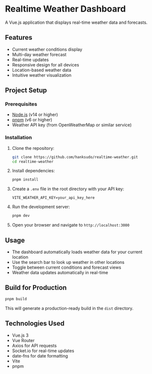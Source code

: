 # Realtime Weather Dashboard

A Vue.js application that displays real-time weather data and forecasts.

## Features

- Current weather conditions display
- Multi-day weather forecast
- Real-time updates
- Responsive design for all devices
- Location-based weather data
- Intuitive weather visualization

## Project Setup

### Prerequisites

- [Node.js](https://nodejs.org/) (v14 or higher)
- [pnpm](https://pnpm.io/) (v6 or higher)
- Weather API key (from OpenWeatherMap or similar service)

### Installation

1. Clone the repository:
   ```bash
   git clone https://github.com/hanksudo/realtime-weather.git
   cd realtime-weather
   ```

2. Install dependencies:
   ```bash
   pnpm install
   ```

3. Create a `.env` file in the root directory with your API key:
   ```
   VITE_WEATHER_API_KEY=your_api_key_here
   ```

4. Run the development server:
   ```bash
   pnpm dev
   ```

5. Open your browser and navigate to `http://localhost:3000`

## Usage

- The dashboard automatically loads weather data for your current location
- Use the search bar to look up weather in other locations
- Toggle between current conditions and forecast views
- Weather data updates automatically in real-time

## Build for Production

```bash
pnpm build
```

This will generate a production-ready build in the `dist` directory.

## Technologies Used

- Vue.js 3
- Vue Router
- Axios for API requests
- Socket.io for real-time updates
- date-fns for date formatting
- Vite
- pnpm
